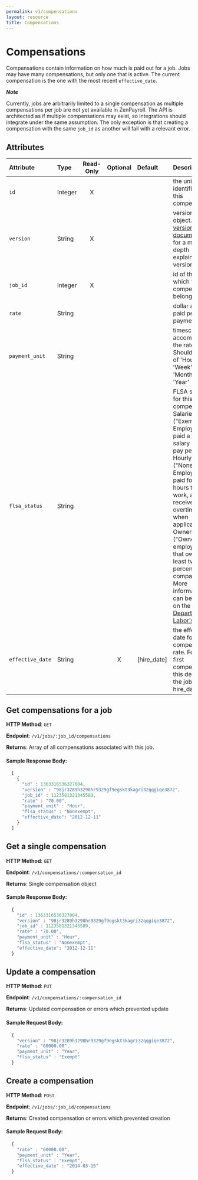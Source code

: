 ```yaml
---
permalink: v1/compensations
layout: resource
title: Compensations
---
```


# Compensations

Compensations contain information on how much is paid out for a job. Jobs may have many compensations, but only one
that is active. The current compensation is the one with the most recent `effective_date`.

**_Note_**

Currently, jobs are arbitrarily limited to a single compensation as multiple compensations per job are not yet available
in ZenPayroll. The API is architected as if multiple compensations may exist, so integrations should integrate under
the same assumption. The only exception is that creating a compensation with the same `job_id` as another will fail with
a relevant error.

## Attributes

| Attribute                     | Type              | Read-Only | Optional | Default | Description
| :----------                   |:-------------     |:---------:|:--------:|:--------|:-------------
| `id`                          | Integer           |     X     |          |         | the unique identifier of this compensation
| `version`                     | String            |     X     |          |         | version of this object. See <a href="/v1/considerations/versioning/">the versioning documentation</a> for a more in depth explaination of versions
| `job_id`                      | Integer           |     X     |          |         | id of the job to which this compensation belongs
| `rate`                        | String            |           |          |         | dollar amount paid per payment_unit
| `payment_unit`                | String            |           |          |         | timescale accompanying the rate. Should be one of 'Hour', 'Week', 'Month', or 'Year'
| `flsa_status`                 | String            |           |          |         | FLSA status for this compensation. Salaried ("Exempt") Employees are paid a fixed salary every pay period. Hourly ("Nonexempt") Employees are paid for the hours they work, and receive overtime pay when applicable. Owners ("Owner") are employees that own at least twenty percent of the company. More information can be found on the <a href="http://www.dol.gov/whd/overtime/fs17b_executive.pdf" target="_blank">Department of Labor's site</a>.
| `effective_date`               | String           |           |    X     |[hire_date]| the effective date for this compensation rate. For the first compensation, this defaults to the job's hire_date

## Get compensations for a job

**HTTP Method**: `GET`

**Endpoint**: `/v1/jobs/:job_id/compensations`

**Returns**: Array of all compensations associated with this job.

#### Sample Response Body:

```javascript
  [
    {
      "id" : 1363316536327004,
      "version" : "98jr3289h3298hr9329gf9egskt3kagri32qqgiqe3872",
      "job_id" : 1123581321345589,
      "rate" : "70.00",
      "payment_unit" : "Hour",
      "flsa_status" : "Nonexempt",
      "effective_date": "2012-12-11"
    }
  ]
```

## Get a single compensation

**HTTP Method**: `GET`

**Endpoint**: `/v1/compensations/:compensation_id`

**Returns**: Single compensation object

#### Sample Response Body:

```javascript
  {
    "id" : 1363316536327004,
    "version" : "98jr3289h3298hr9329gf9egskt3kagri32qqgiqe3872",
    "job_id" : 1123581321345589,
    "rate" : "70.00",
    "payment_unit" : "Hour",
    "flsa_status" : "Nonexempt",
    "effective_date": "2012-12-11"
  }
```

## Update a compensation

**HTTP Method**: `PUT`

**Endpoint**: `/v1/compensations/:compensation_id`

**Returns**: Updated compensation or errors which prevented update

#### Sample Request Body:

```javascript
  {
    "version" : "98jr3289h3298hr9329gf9egskt3kagri32qqgiqe3872",
    "rate" : "60000.00",
    "payment_unit" : "Year",
    "flsa_status" : "Exempt"
  }
```

## Create a compensation

**HTTP Method**: `POST`

**Endpoint**: `/v1/jobs/:job_id/compensations`

**Returns**: Created compensation or errors which prevented creation

#### Sample Request Body:

```javascript
  {
    "rate" : "60000.00",
    "payment_unit" : "Year",
    "flsa_status" : "Exempt",
    "effective_date" : "2014-03-15"
  }
```
